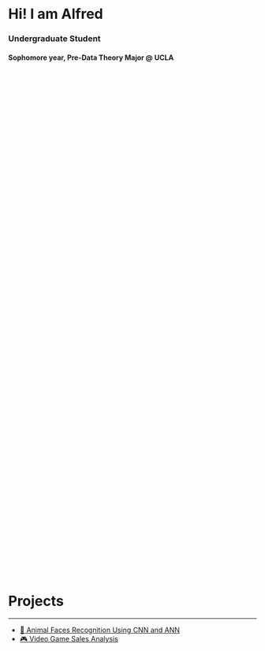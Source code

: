 <br>
<br>
<br>
<br>
<br>
<br>
<br>
<br>
<br>
<br>
<br>
<br>
<br>
<br>
<br>

<h1><b>Hi! I am Alfred</b></h1>
<h3>Undergraduate Student</h3>
<h4>Sophomore year, Pre-Data Theory Major @ UCLA</h4>

<br>
<br>
<br>
<br>
<br>
<br>
<br>
<br>
<br>
<br>
<br>
<br>
<br>
<br>
<br>
<br>
<br>
<br>
<br>
<br>
<br>
<br>
<br>
<br>
<br>
<br>
<br>
<br>
<br>
<br>
<br>
<br>
<br>
<br>
<br>
<br>
<br>
<br>
<br>
<br>
<br>
<br>
<br>
<br>
<br>
<br>
<br>
<br>
<br>
<br>
<br>
<br>
<br>
<br>
<br>
<br>
<br>
<br>
<br>
<br>

<h1>Projects</h1>

***

* [🐶 Animal Faces Recognition Using CNN and ANN](</projects/Animal Faces Recognition/Animal Faces Recognition Report>)
* [🎮 Video Game Sales Analysis](https://github.com/alfredmastan/Video-Game-Sales-Analysis/blob/main/Video%20Game%20Sales%20EDA.ipynb)

